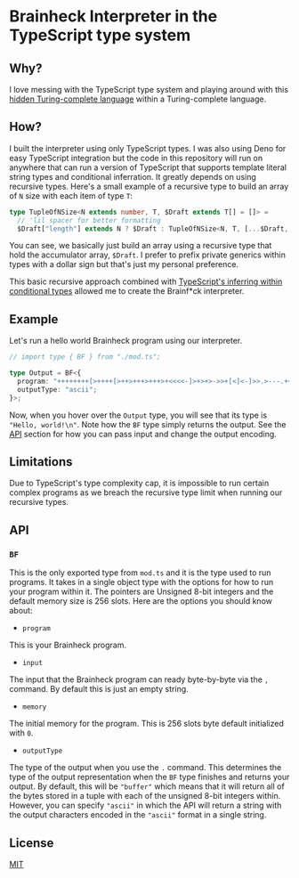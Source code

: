 # Brainheck Interpreter in the TypeScript type system

## Why?

I love messing with the TypeScript type system and playing around with this [hidden Turing-complete language](https://github.com/microsoft/TypeScript/issues/14833#issuecomment-1018872710) within a Turing-complete language.

## How?

I built the interpreter using only TypeScript types. I was also using Deno for easy TypeScript integration but the code in this repository will run on anywhere that can run a version of TypeScript that supports template literal string types and conditional inferration. It greatly depends on using recursive types. Here's a small example of a recursive type to build an array of `N` size with each item of type `T`:

```ts
type TupleOfNSize<N extends number, T, $Draft extends T[] = []> =
  // 'lil spacer for better formatting
  $Draft["length"] extends N ? $Draft : TupleOfNSize<N, T, [...$Draft, T]>;
```

You can see, we basically just build an array using a recursive type that hold the accumulator array, `$Draft`. I prefer to prefix private generics within types with a dollar sign but that's just my personal preference.

This basic recursive approach combined with [TypeScript's inferring within conditional types](https://www.typescriptlang.org/docs/handbook/2/conditional-types.html#inferring-within-conditional-types) allowed me to create the Brainf\*ck interpreter.

## Example

Let's run a hello world Brainheck program using our interpreter.

```ts
// import type { BF } from "./mod.ts";

type Output = BF<{
  program: "++++++++[>++++[>++>+++>+++>+<<<<-]>+>+>->>+[<]<-]>>.>---.+++++++..+++.>>.<-.<.+++.------.--------.>>+.>++.";
  outputType: "ascii";
}>;
```

Now, when you hover over the `Output` type, you will see that its type is
`"Hello, world!\n"`. Note how the `BF` type simply returns the output. See the
[API](#API) section for how you can pass input and change the output encoding.

## Limitations

Due to TypeScript's type complexity cap, it is impossible to run certain complex
programs as we breach the recursive type limit when running our recursive types.

## API

### `BF`

This is the only exported type from `mod.ts` and it is the type used to run
programs. It takes in a single object type with the options for how to run your
program within it. The pointers are Unsigned 8-bit integers and the default
memory size is 256 slots. Here are the options you should know about:

- `program`

This is your Brainheck program.

- `input`

The input that the Brainheck program can ready byte-by-byte via the `,`
command. By default this is just an empty string.

- `memory`

The initial memory for the program. This is 256 slots byte default initialized
with `0`.

- `outputType`

The type of the output when you use the `.` command. This determines the type of
the output representation when the `BF` type finishes and returns your output.
By default, this will be `"buffer"` which means that it will return all of the
bytes stored in a tuple with each of the unsigned 8-bit integers within.
However, you can specify `"ascii"` in which the API will return a string with
the output characters encoded in the `"ascii"` format in a single string.

## License

[MIT](./LICENSE)
